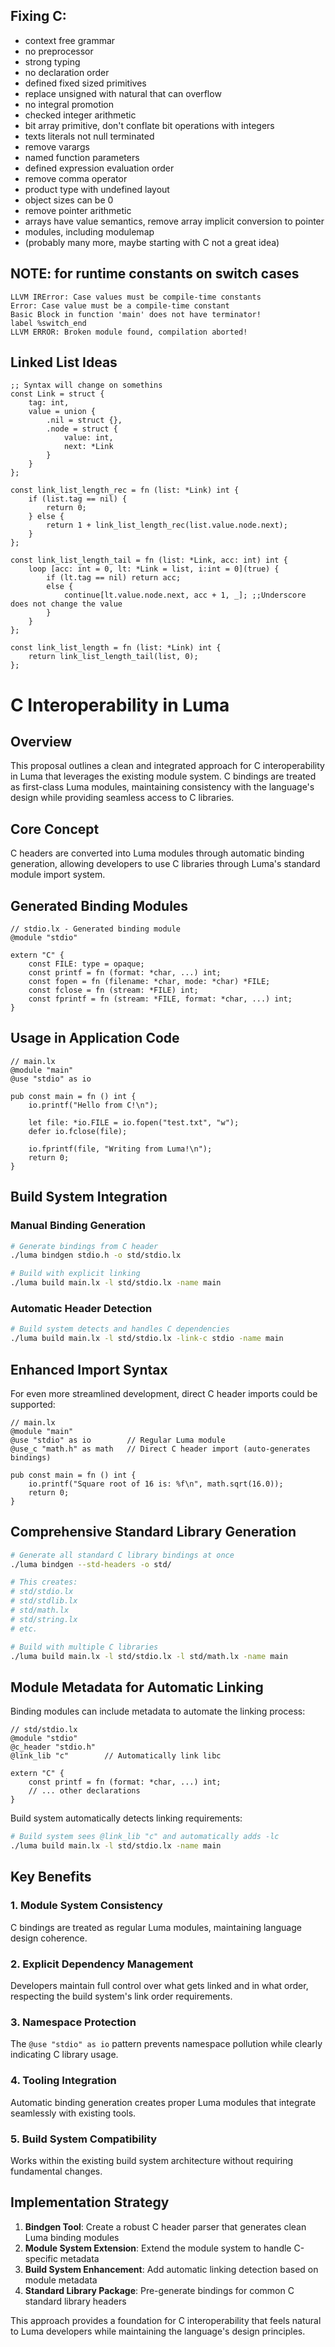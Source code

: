 ## Fixing C:
   - context free grammar
   - no preprocessor
   - strong typing
   - no declaration order
   - defined fixed sized primitives
   - replace unsigned with natural that can overflow
   - no integral promotion
   - checked integer arithmetic
   - bit array primitive, don't conflate bit operations with integers
   - texts literals not null terminated
   - remove varargs
   - named function parameters
   - defined expression evaluation order
   - remove comma operator
   - product type with undefined layout
   - object sizes can be 0
   - remove pointer arithmetic
   - arrays have value semantics, remove array implicit conversion to pointer
   - modules, including modulemap
   - (probably many more, maybe starting with C not a great idea)

## NOTE: for runtime constants on switch cases
```
LLVM IRError: Case values must be compile-time constants
Error: Case value must be a compile-time constant
Basic Block in function 'main' does not have terminator!
label %switch_end
LLVM ERROR: Broken module found, compilation aborted!
```

## Linked List Ideas
```lux
;; Syntax will change on somethins
const Link = struct {
    tag: int,
    value = union {
        .nil = struct {},
        .node = struct {
            value: int,
            next: *Link
        }
    }
};

const link_list_length_rec = fn (list: *Link) int {
    if (list.tag == nil) {
        return 0;
    } else {
        return 1 + link_list_length_rec(list.value.node.next);
    }
};

const link_list_length_tail = fn (list: *Link, acc: int) int {
    loop [acc: int = 0, lt: *Link = list, i:int = 0](true) {
        if (lt.tag == nil) return acc;
        else {
            continue[lt.value.node.next, acc + 1, _]; ;;Underscore does not change the value
        }
    }
};

const link_list_length = fn (list: *Link) int {
    return link_list_length_tail(list, 0);
};
```

# C Interoperability in Luma

## Overview

This proposal outlines a clean and integrated approach for C interoperability in Luma that leverages the existing module system. C bindings are treated as first-class Luma modules, maintaining consistency with the language's design while providing seamless access to C libraries.

## Core Concept

C headers are converted into Luma modules through automatic binding generation, allowing developers to use C libraries through Luma's standard module import system.

## Generated Binding Modules

```luma
// stdio.lx - Generated binding module
@module "stdio"

extern "C" {
    const FILE: type = opaque;
    const printf = fn (format: *char, ...) int;
    const fopen = fn (filename: *char, mode: *char) *FILE;
    const fclose = fn (stream: *FILE) int;
    const fprintf = fn (stream: *FILE, format: *char, ...) int;
}
```

## Usage in Application Code

```luma
// main.lx
@module "main"
@use "stdio" as io

pub const main = fn () int {
    io.printf("Hello from C!\n");
    
    let file: *io.FILE = io.fopen("test.txt", "w");
    defer io.fclose(file);
    
    io.fprintf(file, "Writing from Luma!\n");
    return 0;
}
```

## Build System Integration

### Manual Binding Generation
```bash
# Generate bindings from C header
./luma bindgen stdio.h -o std/stdio.lx

# Build with explicit linking
./luma build main.lx -l std/stdio.lx -name main
```

### Automatic Header Detection
```bash
# Build system detects and handles C dependencies
./luma build main.lx -l std/stdio.lx -link-c stdio -name main
```

## Enhanced Import Syntax

For even more streamlined development, direct C header imports could be supported:

```luma
// main.lx
@module "main"
@use "stdio" as io        // Regular Luma module
@use_c "math.h" as math   // Direct C header import (auto-generates bindings)

pub const main = fn () int {
    io.printf("Square root of 16 is: %f\n", math.sqrt(16.0));
    return 0;
}
```

## Comprehensive Standard Library Generation

```bash
# Generate all standard C library bindings at once
./luma bindgen --std-headers -o std/

# This creates:
# std/stdio.lx
# std/stdlib.lx  
# std/math.lx
# std/string.lx
# etc.

# Build with multiple C libraries
./luma build main.lx -l std/stdio.lx -l std/math.lx -name main
```

## Module Metadata for Automatic Linking

Binding modules can include metadata to automate the linking process:

```luma
// std/stdio.lx
@module "stdio"
@c_header "stdio.h"
@link_lib "c"        // Automatically link libc

extern "C" {
    const printf = fn (format: *char, ...) int;
    // ... other declarations
}
```

Build system automatically detects linking requirements:
```bash
# Build system sees @link_lib "c" and automatically adds -lc
./luma build main.lx -l std/stdio.lx -name main
```

## Key Benefits

### 1. **Module System Consistency**
C bindings are treated as regular Luma modules, maintaining language design coherence.

### 2. **Explicit Dependency Management**
Developers maintain full control over what gets linked and in what order, respecting the build system's link order requirements.

### 3. **Namespace Protection**
The `@use "stdio" as io` pattern prevents namespace pollution while clearly indicating C library usage.

### 4. **Tooling Integration**
Automatic binding generation creates proper Luma modules that integrate seamlessly with existing tools.

### 5. **Build System Compatibility**
Works within the existing build system architecture without requiring fundamental changes.

## Implementation Strategy

1. **Bindgen Tool**: Create a robust C header parser that generates clean Luma binding modules
2. **Module System Extension**: Extend the module system to handle C-specific metadata
3. **Build System Enhancement**: Add automatic linking detection based on module metadata
4. **Standard Library Package**: Pre-generate bindings for common C standard library headers

This approach provides a foundation for C interoperability that feels natural to Luma developers while maintaining the language's design principles.
